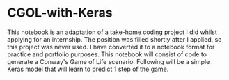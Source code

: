 ﻿# CGOL-with-Keras
This notebook is an adaptation of a take-home coding project I did whilst applying for an internship. The position was filled shortly after I applied, so this project was never used. I have converted it to a notebook format for practice and portfolio purposes. This notebook will consist of code to generate a Conway's Game of Life scenario. Following will be a simple Keras model that will learn to predict 1 step of the game.
